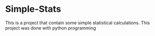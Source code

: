 # Simple-Stats
This is a project that contain some simple statistical calculations. This project was done with python programming

